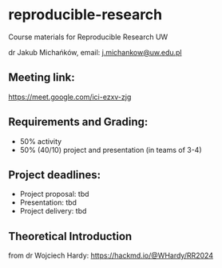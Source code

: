 # reproducible-research
Course materials for Reproducible Research UW

dr Jakub Michańków, email: j.michankow@uw.edu.pl

## Meeting link: 

https://meet.google.com/ici-ezxv-zjg

## Requirements and Grading: 

- 50% activity
- 50% (40/10) project and presentation (in teams of 3-4)

## Project deadlines: 

- Project proposal: tbd
- Presentation: tbd
- Project delivery: tbd


## Theoretical Introduction 

from dr Wojciech Hardy: https://hackmd.io/@WHardy/RR2024
